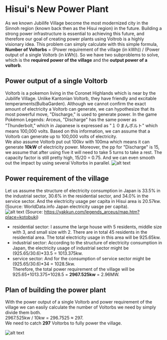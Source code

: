 # Hisui's New Power Plant
As we known Jubilife Village become the most modernized city in the Sinnoh region (known back then as the Hisui region) in the future. Building a strong power infrastructure is essential to achieving this future, and therefore our goal of creating power plants using Voltrob is a highly visionary idea. This problem can simply calculate with this simple formula, **Number of Voltorbs** = (Power requirement of the village (in kWh)) / (Power output of a single Voltorb (in kWh)). So we have two subproblems to solve, which is the **required power of the village** and the **output power of a voltorb**.  
   
## Power output of a single Voltorb
Voltorb is a pokemon living in the Coronet Highlands which is near by the Jubilife Village. Unlike Kantonian Voltorb, they have friendly and excitable temperaments(BulbaGarden). Although we cannot confirm the exact amount of electricity a Voltorb can generate, we can hypothesize that its most powerful move, "Discharge," is used to generate power. In the game Pokémon Legends: Arceus, "Discharge" has the same power as "Thunderbolt," which in Japanese is expressed as "１０まんボルト" which means 100,000 volts. Based on this information, we can assume that a Voltorb can generate up to 100,000 volts of electricity.  
We also assume Voltorb put out 100kv with 100ma which means it can generate **10kW** of electricity power. Moreover, the pp for "Discharge" is 15, we assume that after using five it will need to take 5 turns to take a rest. The capacity factor is still pretty high, 15/20 = 0.75. And we can even smooth out the impact by using several Voltorbs in parallel.
![alt text](https://i.imgur.com/0MHQKE3.jpg)
    
## Power requirement of the village
Let us assume the structure of electricity consumption in Japan is 33.5% in the industrial sector, 30.6% in the residential sector, and 34.0% in the service sector. And the electricity usage per capita in Hisui area is 20.57kw. (Source: WorldData.info Japan electricity uasge per capita).   
![alt text](https://i.imgur.com/GyHxHwY.png) (Source: https://yakkun.com/legends_arceus/map.htm?place=kotobuki)
- residential sector: I assume the large house with 5 residents, middle size with 3, and small size with 2. There are in total 45 residents in the residential area. The total electricity usage in this area will be 925.65kw.
- industrial sector: According to the structure of electricity consumption in Japan, the electricity usage of industrial sector might be (925.65/30.6)*33.5 = 1013.375kw.
- service sector: And for the consumption of service sector might be (925.65/30.6)*34 = 1028.5kw.  
Therefore, the total power requirement of the village will be 925.65+1013.375+1028.5 = **2967.525kw** = 2.96MW.

## Plan of building the power plant
With the power output of a single Voltorb and power requirement of the village we can easily calculate the number of Voltorbs we need by simply divide them both.   
2967.525kw / 10kw = 296.7525 ≈ 297.  
We need to catch **297** Voltorbs to fully power the village.

![alt text](https://i.imgur.com/v8BoEEY.jpg)

